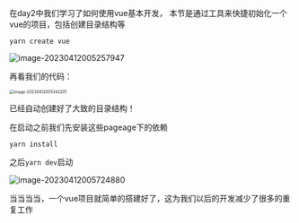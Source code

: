 在day2中我们学习了如何使用vue基本开发， 本节是通过工具来快捷初始化一个vue的项目，包括创建目录结构等

`yarn create vue`

![image-20230412005257947](http://img.hahagblog.com/local/image-20230412005257947.png)

再看我们的代码：

<img src="http://img.hahagblog.com/local/image-20230412005342201.png" alt="image-20230412005342201" style="zoom:50%;" />

已经自动创建好了大致的目录结构！



在启动之前我们先安装这些pageage下的依赖

`yarn install`



之后`yarn dev`启动

![image-20230412005724880](http://img.hahagblog.com/local/image-20230412005724880.png)

当当当当，一个vue项目就简单的搭建好了，这为我们以后的开发减少了很多的重复工作